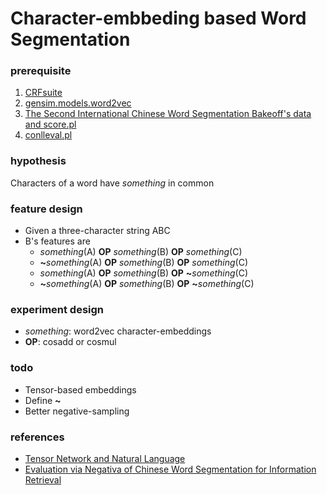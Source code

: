# Character-embbeding based Word Segmentation

### prerequisite
1. [CRFsuite](http://www.chokkan.org/software/crfsuite/)
2. [gensim.models.word2vec](http://radimrehurek.com/gensim/models/word2vec.html)
3. [The Second International Chinese Word Segmentation Bakeoff's data and score.pl](http://sighan.cs.uchicago.edu/bakeoff2005/)
4. [conlleval.pl](http://www.cnts.ua.ac.be/conll2000/chunking/conlleval.txt)

### hypothesis
Characters of a word have *something* in common

### feature design
* Given a three-character string ABC
* B's features are
  * *something*(A) **OP** *something*(B) **OP** *something*(C)
  * __~__*something*(A) **OP** *something*(B) **OP** *something*(C)
  * *something*(A) **OP** *something*(B) **OP** __~__*something*(C)
  * __~__*something*(A) **OP** *something*(B) **OP** __~__*something*(C)

### experiment design
* *something*: word2vec character-embeddings
* **OP**: cosadd or cosmul

### todo
* Tensor-based embeddings
* Define __~__
* Better negative-sampling

### references
* [Tensor Network and Natural Language](https://hackpad.com/Tensor-Network-and-Natural-Language-zkA5N1DcnYT)
* [Evaluation via Negativa of Chinese Word Segmentation for Information Retrieval](https://www.researchgate.net/publication/264742378_Evaluation_via_Negativa_of_Chinese_Word_Segmentation_for_Information_Retrieval)
